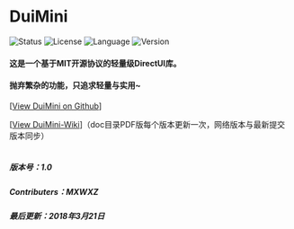 # DuiMini
![Status][1] ![License][2] ![Language][3] ![Version][4]
#### 这是一个基于MIT开源协议的轻量级DirectUI库。
#### 抛弃繁杂的功能，只追求轻量与实用~
[[View DuiMini on Github][5]]

[[View DuiMini-Wiki][6]]（doc目录PDF版每个版本更新一次，网络版本与最新提交版本同步）
<br><br>
##### 版本号：1.0
##### Contributers：MXWXZ
##### 最后更新：2018年3月21日

[1]: https://img.shields.io/badge/Status-dev-lightgrey.svg
[2]: https://img.shields.io/badge/License-MIT-red.svg
[3]: https://img.shields.io/badge/Language-C%2B%2B-brightgreen.svg
[4]: https://img.shields.io/badge/Version-1.0-blue.svg
[5]: https://github.com/MXWXZ/DuiMini
[6]: https://mxwxz.gitbooks.io/duimini-wiki/